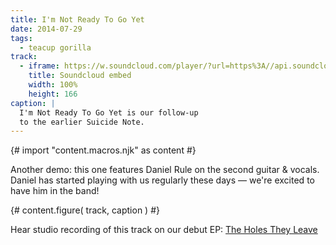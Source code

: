 ```yaml
---
title: I'm Not Ready To Go Yet
date: 2014-07-29
tags:
  - teacup gorilla
track:
  - iframe: https://w.soundcloud.com/player/?url=https%3A//api.soundcloud.com/tracks/159561832&amp;color=ff0000&amp;auto_play=false&amp;hide_related=false&amp;show_comments=true&amp;show_user=true&amp;show_reposts=false
    title: Soundcloud embed
    width: 100%
    height: 166
caption: |
  I'm Not Ready To Go Yet is our follow-up
  to the earlier Suicide Note.
---
```

{# import "content.macros.njk" as content #}

Another demo:
this one features Daniel Rule on the second guitar & vocals.
Daniel has started playing with us regularly these days —
we're excited to have him in the band!

{# content.figure(
  track,
  caption
) #}

Hear studio recording of this track
on our debut EP:
[The Holes They Leave](/music/albums/holes-they-leave/)
